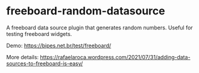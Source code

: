 # freeboard-random-datasource
A freeboard data source plugin that generates random numbers. Useful for testing freeboard widgets.

Demo:
https://bipes.net.br/test/freeboard/

More details:
https://rafaelaroca.wordpress.com/2021/07/31/adding-data-sources-to-freeboard-is-easy/
